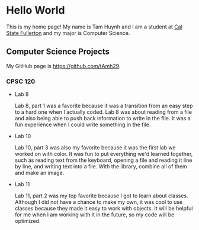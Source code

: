# Hello World

This is my home page! My name is Tam Huynh and I am a student at [Cal State Fullerton](http://www.fullerton.edu/) and my major is Computer Science.

## Computer Science Projects

My GitHub page is https://github.com/tAmh29.

### CPSC 120

- Lab 8

  Lab 8, part 1 was a favorite because it was a transition from an easy step to a hard one when I actually coded. Lab 8 was about reading from a file and also being able to push back information to write in the file. It was a fun experience when I could write something in the file.

- Lab 10

  Lab 10, part 3 was also my favorite because it was the first lab we worked on with color. It was fun to put everything we'd learned together, such as reading text from the keyboard, opening a file and reading it line by line, and writing text into a file. With the library, combine all of them and make an image.

- Lab 11

  Lab 11, part 2 was my top favorite because I got to learn about classes. Although I did not have a chance to make my own, it was cool to use classes because they made it easy to work with objects. It will be helpful for me when I am working with it in the future, so my code will be optimized.
